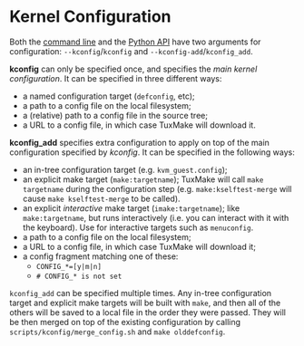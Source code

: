# Kernel Configuration

Both the [command line](cli.md) and the [Python API](python.md) have two
arguments for configuration: `--kconfig`/`kconfig` and
`--kconfig-add`/`kconfig_add`.

**kconfig** can only be specified once, and specifies the *main kernel
configuration*. It can be specified in three different ways:

- a named configuration target (`defconfig`, etc);
- a path to a config file on the local filesystem;
- a (relative) path to a config file in the source tree;
- a URL to a config file, in which case TuxMake will download it.

**kconfig_add** specifies extra configuration to apply on top of the main
configuration specified by *kconfig*. It can be specified in the following
ways:

- an in-tree configuration target (e.g. `kvm_guest.config`);
- an explicit make target (`make:targetname`); TuxMake will call `make
  targetname` during the configuration step (e.g. `make:kselftest-merge` will
  cause `make kselftest-merge` to be called).
- an explicit *interactive* make target (`imake:targetname`); like
  `make:targetname`, but runs interactively (i.e. you can interact with it with
  the keyboard). Use for interactive targets such as `menuconfig`.
- a path to a config file on the local filesystem;
- a URL to a config file, in which case TuxMake will download it;
- a config fragment matching one of these:
    - `CONFIG_*=[y|m|n]`
    - `# CONFIG_* is not set`

`kconfig_add` can be specified multiple times. Any in-tree configuration target
and explicit make targets will be built with `make`, and then all of the others
will be saved to a local file in the order they were passed. They will be then
merged on top of the existing configuration by calling
`scripts/kconfig/merge_config.sh` and `make olddefconfig`.
